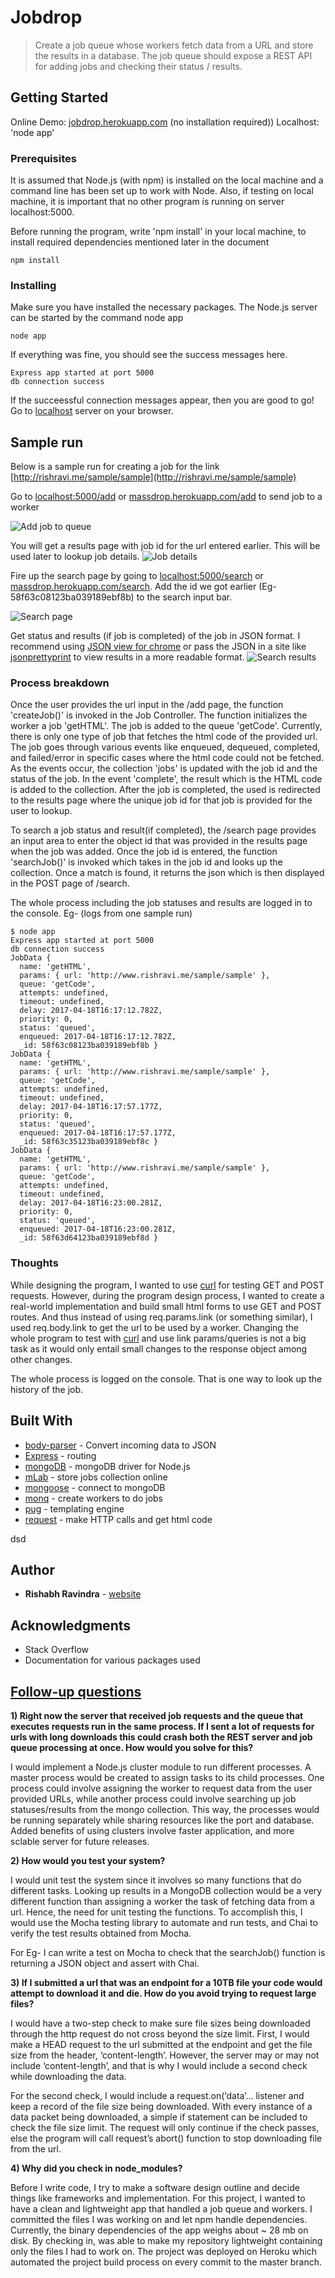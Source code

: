 # Jobdrop

>Create a job queue whose workers fetch data from a URL and store the results in a database. The job queue should expose a REST API for adding jobs and checking their status / results.

## Getting Started

Online Demo: [jobdrop.herokuapp.com](https://jobdrop.herokuapp.com) (no installation required))
Localhost: 'node app' 

### Prerequisites

It is assumed that Node.js (with npm) is installed on the local machine and a command line has been set up to work with Node. Also, if testing on local machine, it is important that no other program is running on server localhost:5000.

Before running the program, write 'npm install' in your local machine, to install required dependencies mentioned later in the document

```
npm install
```

### Installing

Make sure you have installed the necessary packages. The Node.js server can be started by the command node app

```
node app
```

If everything was fine, you should see the success messages here.

```
Express app started at port 5000
db connection success
```

If the succeessful connection messages appear, then you are good to go! Go to [localhost](http://localhost:5000/add) server on your browser.

## Sample run
Below is a sample run for creating a job for the link [http://rishravi.me/sample/sample](http://rishravi.me/sample/sample)


Go to [localhost:5000/add](http://localhost:5000/add) or [massdrop.herokuapp.com/add](https://jobdrop.herokuapp.com/add) to send job to a worker

![Add job to queue](https://github.com/Rishabhravindra/jobdrop/blob/master/public/img/addJob.PNG)


You will get a results page with job id for the url entered earlier. This will be used later to lookup job details.
![Job details](https://github.com/Rishabhravindra/jobdrop/blob/master/public/img/jobId.PNG)


Fire up the search page by going to [localhost:5000/search](http://localhost:5000/search) or [massdrop.herokuapp.com/search](https://jobdrop.herokuapp.com/search). Add the id we got earlier (Eg- 58f63c08123ba039189ebf8b) to the search input bar.

![Search page](https://github.com/Rishabhravindra/jobdrop/blob/master/public/img/searchjob.PNG)


Get status and results (if job is completed) of the job in JSON format. I recommend using [JSON view for chrome](https://chrome.google.com/webstore/detail/jsonview/chklaanhfefbnpoihckbnefhakgolnmc?hl=en) or pass the JSON in a site like [jsonprettyprint](http://jsonprettyprint.com/) to view results in a more readable format.
![Search results](https://github.com/Rishabhravindra/jobdrop/blob/master/public/img/jobresult.PNG) 

### Process breakdown

Once the user provides the url input in the /add page, the function 'createJob()' is invoked in the Job Controller. The function initializes the worker a job 'getHTML'. The job is added to the queue 'getCode'. Currently, there is only one type of job that fetches the html code of the provided url. The job goes through various events like enqueued, dequeued, completed, and failed/error in specific cases where the html code could not be fetched. As the events occur, the collection 'jobs' is updated with the job id and the status of the job. In the event 'complete', the result which is the HTML code is added to the collection. After the job is completed, the used is redirected to the results page where the unique job id for that job is provided for the user to lookup.  

To search a job status and result(if completed), the /search page provides an input area to enter the object id that was provided in the results page when the job was added. Once the job id is entered, the function 'searchJob()' is invoked which takes in the job id and looks up the collection. Once a match is found, it returns the json which is then displayed in the POST page of /search. 

The whole process including the job statuses and results are logged in to the console. 
Eg- (logs from one sample run)
```
$ node app
Express app started at port 5000
db connection success
JobData {
  name: 'getHTML',
  params: { url: 'http://www.rishravi.me/sample/sample' },
  queue: 'getCode',
  attempts: undefined,
  timeout: undefined,
  delay: 2017-04-18T16:17:12.782Z,
  priority: 0,
  status: 'queued',
  enqueued: 2017-04-18T16:17:12.782Z,
  _id: 58f63c08123ba039189ebf8b }
JobData {
  name: 'getHTML',
  params: { url: 'http://www.rishravi.me/sample/sample' },
  queue: 'getCode',
  attempts: undefined,
  timeout: undefined,
  delay: 2017-04-18T16:17:57.177Z,
  priority: 0,
  status: 'queued',
  enqueued: 2017-04-18T16:17:57.177Z,
  _id: 58f63c35123ba039189ebf8c }
JobData {
  name: 'getHTML',
  params: { url: 'http://www.rishravi.me/sample/sample' },
  queue: 'getCode',
  attempts: undefined,
  timeout: undefined,
  delay: 2017-04-18T16:23:00.281Z,
  priority: 0,
  status: 'queued',
  enqueued: 2017-04-18T16:23:00.281Z,
  _id: 58f63d64123ba039189ebf8d }
```
### Thoughts
While designing the program, I wanted to use [curl](https://curl.haxx.se/) for testing GET and POST requests. However, during the program design process, I wanted to create a real-world implementation and build small html forms to use GET and POST routes. And thus instead of using req.params.link (or something similar), I used req.body.link to get the url to be used by a worker. Changing the whole program to test with [curl](https://curl.haxx.se/) and use link params/queries is not a big task as it would only entail small changes to the response object among other changes.  

The whole process is logged on the console. That is one way to look up the history of the job.

## Built With

* [body-parser](https://www.npmjs.com/package/body-parser) - Convert incoming data to JSON
* [Express](http://expressjs.com/) - routing 
* [mongoDB](https://www.npmjs.com/package/mongodb) - mongoDB driver for Node.js
* [mLab](https://mlab.com/) - store jobs collection online
* [mongoose](http://mongoosejs.com/) - connect to mongoDB
* [monq](https://github.com/scttnlsn/monq) - create workers to do jobs
* [pug](https://pugjs.org/api/getting-started.html) - templating engine
* [request](https://www.npmjs.com/package/request) - make HTTP calls and get html code

dsd
## Author

* **Rishabh Ravindra** - [website](http://rishravi.me)

## Acknowledgments

* Stack Overflow
* Documentation for various packages used

## [Follow-up questions](#follow-up-questions)

**1) Right now the server that received job requests and the queue that executes requests run in the same process. If I sent a lot of requests for urls with long downloads this could crash both the REST server and job queue processing at once. How would you solve for this?**

I would implement a Node.js cluster module to run different processes. A master process would be created to assign tasks to its child processes. One process could involve assigning the worker to request data from the user provided URLs, while another process could involve searching up job statuses/results from the mongo collection. This way, the processes would be running separately while sharing resources like the port and database. Added benefits of using clusters involve faster application, and more sclable server for future releases.

**2) How would you test your system?**

I would unit test the system since it involves so many functions that do different tasks. Looking up results in a MongoDB collection would be a very different function than assigning a worker the task of fetching data from a url. Hence, the need for unit testing the functions. To accomplish this, I would use the Mocha testing library to automate and run tests, and Chai to verify the test results obtained from Mocha. 

For Eg- I can write a test on Mocha to check that the searchJob() function is returning a JSON object and assert with Chai.

**3) If I submitted a url that was an endpoint for a 10TB file your code would attempt to download it and die. How do you avoid trying to request large files?**

I would have a two-step check to make sure file sizes being downloaded through the http request do not cross beyond the size limit.
First, I would make a HEAD request to the url submitted at the endpoint and get the file size from the header, ‘content-length’. However, the server may or may not include ‘content-length’, and that is why I would include a second check while downloading the data.

For the second check, I would include a request.on(‘data’... listener and keep a record of the file size being downloaded. With every instance of a data packet being downloaded, a simple if statement can be included to check the file size limit. The request will only continue if the check passes, else the program will call request’s abort() function to stop downloading file from the url.

**4) Why did you check in node_modules?**

Before I write code, I try to make a software design outline and decide things like frameworks and implementation. For this project, I wanted to have a clean and lightweight app that handled a job queue and workers. I committed the files I was working on and let npm handle dependencies. Currently, the binary dependencies of the app weighs about ~ 28 mb on disk. By checking in, was able to make my repository lightweight containing only the files I had to work on. The project was deployed on Heroku which automated the project build process on every commit to the master branch.
